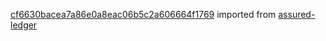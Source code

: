 [cf6630bacea7a86e0a8eac06b5c2a606664f1769](https://github.com/insolar/assured-ledger/commit/cf6630bacea7a86e0a8eac06b5c2a606664f1769) imported from [assured-ledger](https://github.com/insolar/assured-ledger)
